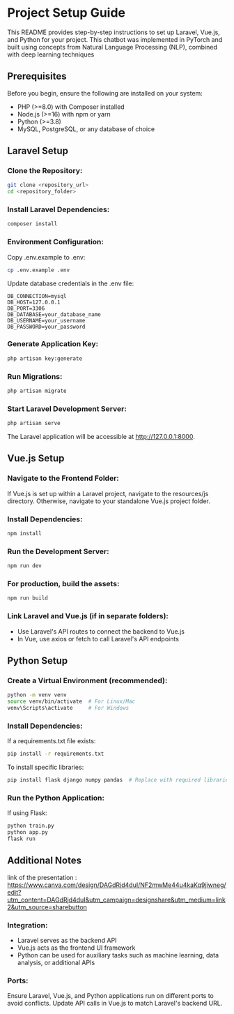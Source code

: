 # Project Setup Guide

This README provides step-by-step instructions to set up Laravel, Vue.js, and Python for your project.
This chatbot was implemented in PyTorch and built using concepts from Natural Language Processing (NLP), combined with deep learning techniques

## Prerequisites

Before you begin, ensure the following are installed on your system:

- PHP (>=8.0) with Composer installed
- Node.js (>=16) with npm or yarn
- Python (>=3.8)
- MySQL, PostgreSQL, or any database of choice

## Laravel Setup

### Clone the Repository:
```bash
git clone <repository_url>
cd <repository_folder>
```

### Install Laravel Dependencies:
```bash
composer install
```

### Environment Configuration:

Copy .env.example to .env:
```bash
cp .env.example .env
```

Update database credentials in the .env file:
```env
DB_CONNECTION=mysql
DB_HOST=127.0.0.1
DB_PORT=3306
DB_DATABASE=your_database_name
DB_USERNAME=your_username
DB_PASSWORD=your_password
```

### Generate Application Key:
```bash
php artisan key:generate
```

### Run Migrations:
```bash
php artisan migrate
```

### Start Laravel Development Server:
```bash
php artisan serve
```

The Laravel application will be accessible at http://127.0.0.1:8000.

## Vue.js Setup

### Navigate to the Frontend Folder:
If Vue.js is set up within a Laravel project, navigate to the resources/js directory. Otherwise, navigate to your standalone Vue.js project folder.

### Install Dependencies:
```bash
npm install
```

### Run the Development Server:
```bash
npm run dev
```

### For production, build the assets:
```bash
npm run build
```

### Link Laravel and Vue.js (if in separate folders):
- Use Laravel's API routes to connect the backend to Vue.js
- In Vue, use axios or fetch to call Laravel's API endpoints

## Python Setup

### Create a Virtual Environment (recommended):
```bash
python -m venv venv
source venv/bin/activate  # For Linux/Mac
venv\Scripts\activate     # For Windows
```

### Install Dependencies:

If a requirements.txt file exists:
```bash
pip install -r requirements.txt
```

To install specific libraries:
```bash
pip install flask django numpy pandas  # Replace with required libraries
```

### Run the Python Application:

If using Flask:
```bash
python train.py
python app.py
flask run
```



## Additional Notes
link of the  presentation : https://www.canva.com/design/DAGdRjd4duI/NF2mwMe44u4kaKq9jiwneg/edit?utm_content=DAGdRjd4duI&utm_campaign=designshare&utm_medium=link2&utm_source=sharebutton
### Integration:
- Laravel serves as the backend API
- Vue.js acts as the frontend UI framework
- Python can be used for auxiliary tasks such as machine learning, data analysis, or additional APIs

### Ports:
Ensure Laravel, Vue.js, and Python applications run on different ports to avoid conflicts. Update API calls in Vue.js to match Laravel's backend URL.

